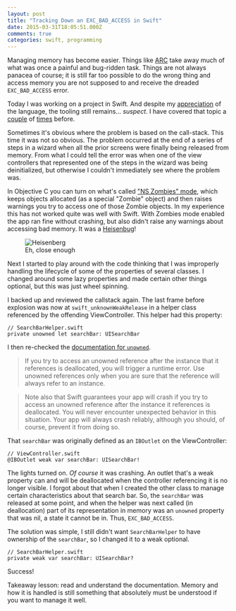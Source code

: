 ```yaml
---
layout: post
title: "Tracking Down an EXC_BAD_ACCESS in Swift"
date: 2015-03-31T18:05:51.000Z
comments: true
categories: swift, programming
---
```


Managing memory has become easier. Things like [ARC](https://developer.apple.com/library/ios/documentation/Swift/Conceptual/Swift_Programming_Language/AutomaticReferenceCounting.html) take away much of  what was once a painful and bug-ridden task. Things are not always panacea of course; it is still far too possible to do the wrong thing and access memory you are not supposed to and receive the dreaded `EXC_BAD_ACCESS` error. 

Today I was working on a project in Swift. And despite my [appreciation]() of the language, the tooling still remains... *suspect*. I have covered that topic a [couple](http://blog.swilliams.me/words/2015/01/21/the-madness-of-errors-in-swift/) of [times](http://blog.swilliams.me/words/2014/10/30/dealing-with-xcode-and-swift/) before.

Sometimes it's obvious where the problem is based on the call-stack. This time it was not so obvious. The problem occurred at the end of a series of steps in a wizard when all the prior screens were finally being released from memory. From what I could tell the error was when one of the view controllers that represented one of the steps in the wizard was being deinitialized, but otherwise I couldn't immediately see where the problem was.

In Objective C you can turn on what's called ["NS Zombies" mode](https://developer.apple.com/library/ios/documentation/DeveloperTools/Conceptual/InstrumentsUserGuide/MemoryManagementforYourApp/MemoryManagementforYourApp.html), which keeps objects allocated (as a special "Zombie" object) and then raises warnings you try to access one of those Zombie objects. In my experience this has not worked quite was well with Swift. With Zombies mode enabled the app ran fine without crashing, but also didn't raise any warnings about accessing bad memory. It was a [Heisenbug](http://en.wikipedia.org/wiki/Heisenbug)!

<figure class="center">
    <img alt="Heisenberg" src="/images/assets/heisenberg.jpg">
    <figcaption>Eh, close enough</figcaption>
</figure>

Next I started to play around with the code thinking that I was improperly handling the lifecycle of some of the properties of several classes. I changed around some lazy properties and made certain other things optional, but this was just wheel spinning.

I backed up and reviewed the callstack again. The last frame before explosion was now at `swift_unknownWeakRelease` in a helper class referenced by the offending ViewController. This helper had this property:

```
// SearchBarHelper.swift
private unowned let searchBar: UISearchBar
```

I then re-checked the [documentation for `unowned`](https://developer.apple.com/library/prerelease/mac/documentation/Swift/Conceptual/Swift_Programming_Language/AutomaticReferenceCounting.html).

> If you try to access an unowned reference after the instance that it references is deallocated, you will trigger a runtime error. Use unowned references only when you are sure that the reference will always refer to an instance.

> Note also that Swift guarantees your app will crash if you try to access an unowned reference after the instance it references is deallocated. You will never encounter unexpected behavior in this situation. Your app will always crash reliably, although you should, of course, prevent it from doing so.

That `searchBar` was originally defined as an `IBOutlet` on the ViewController:

```
// ViewController.swift
@IBOutlet weak var searchBar: UISearchBar!
```

The lights turned on. *Of course* it was crashing. An outlet that's a weak property can and will be deallocated when the controller referencing it is no longer visible. I forgot about that when I created the other class to manage certain characteristics about that search bar. So, the `searchBar` was released at some point, and when the helper was next called (in deallocation) part of its representation in memory was an `unowned` property that was nil, a state it cannot be in. Thus, `EXC_BAD_ACCESS`.

The solution was simple, I still didn't want `SearchBarHelper` to have ownership of the `searchBar`, so I changed it to a weak optional.

```
// SearchBarHelper.swift
private weak var searchBar: UISearchBar?
```

Success! 

Takeaway lesson: read and understand the documentation. Memory and how it is handled is still something that absolutely must be understood if you want to manage it well.